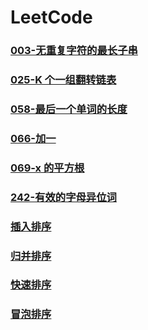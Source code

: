 # LeetCode

### [003-无重复字符的最长子串](https://github.com/GGupzHH/LeetCode/blob/main/003-%E6%97%A0%E9%87%8D%E5%A4%8D%E5%AD%97%E7%AC%A6%E7%9A%84%E6%9C%80%E9%95%BF%E5%AD%90%E4%B8%B2.html)

### [025-K 个一组翻转链表](https://github.com/GGupzHH/LeetCode/blob/main/025-K%20%E4%B8%AA%E4%B8%80%E7%BB%84%E7%BF%BB%E8%BD%AC%E9%93%BE%E8%A1%A8.html)

### [058-最后一个单词的长度](https://github.com/GGupzHH/LeetCode/blob/main/058-%E6%9C%80%E5%90%8E%E4%B8%80%E4%B8%AA%E5%8D%95%E8%AF%8D%E7%9A%84%E9%95%BF%E5%BA%A6.html)

### [066-加一](https://github.com/GGupzHH/LeetCode/blob/main/066-%E5%8A%A0%E4%B8%80.html)

### [069-x 的平方根](https://github.com/GGupzHH/LeetCode/blob/main/069-x%20%E7%9A%84%E5%B9%B3%E6%96%B9%E6%A0%B9.html)

### [242-有效的字母异位词](https://github.com/GGupzHH/LeetCode/blob/main/242-%E6%9C%89%E6%95%88%E7%9A%84%E5%AD%97%E6%AF%8D%E5%BC%82%E4%BD%8D%E8%AF%8D.html)

### [插入排序](https://github.com/GGupzHH/LeetCode/blob/main/%E6%8F%92%E5%85%A5%E6%8E%92%E5%BA%8F.html)

### [归并排序](https://github.com/GGupzHH/LeetCode/blob/main/%E5%BD%92%E5%B9%B6%E6%8E%92%E5%BA%8F.html)

### [快速排序](https://github.com/GGupzHH/LeetCode/blob/main/%E5%BF%AB%E9%80%9F%E6%8E%92%E5%BA%8F.html)

### [冒泡排序](https://github.com/GGupzHH/LeetCode/blob/main/%E5%86%92%E6%B3%A1%E6%8E%92%E5%BA%8F.html)
